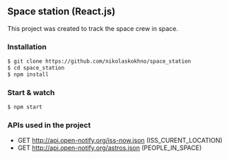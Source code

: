 ## Space station (React.js)

This project was created to track the space crew in space.

### Installation

```sh
$ git clone https://github.com/nikolaskokhno/space_station
$ cd space_station
$ npm install
```

### Start & watch

```sh
$ npm start
```

### APIs used in the project
- GET http://api.open-notify.org/iss-now.json (ISS_CURENT_LOCATION)
- GET http://api.open-notify.org/astros.json (PEOPLE_IN_SPACE)
